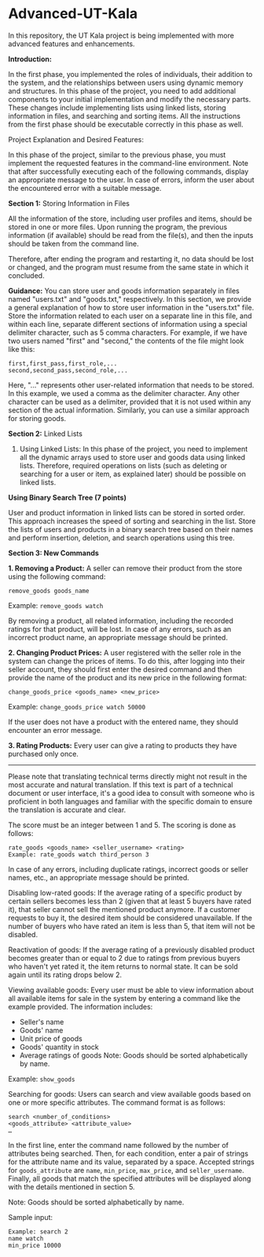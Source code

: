 # Advanced-UT-Kala
In this repository, the UT Kala project is being implemented with more advanced features and enhancements.

**Introduction:**

In the first phase, you implemented the roles of individuals, their addition to the system, and the relationships between users using dynamic memory and structures. In this phase of the project, you need to add additional components to your initial implementation and modify the necessary parts. These changes include implementing lists using linked lists, storing information in files, and searching and sorting items. All the instructions from the first phase should be executable correctly in this phase as well.

Project Explanation and Desired Features:

In this phase of the project, similar to the previous phase, you must implement the requested features in the command-line environment. Note that after successfully executing each of the following commands, display an appropriate message to the user. In case of errors, inform the user about the encountered error with a suitable message.

**Section 1:** Storing Information in Files

All the information of the store, including user profiles and items, should be stored in one or more files. Upon running the program, the previous information (if available) should be read from the file(s), and then the inputs should be taken from the command line.

Therefore, after ending the program and restarting it, no data should be lost or changed, and the program must resume from the same state in which it concluded.

**Guidance:**
You can store user and goods information separately in files named "users.txt" and "goods.txt," respectively.
In this section, we provide a general explanation of how to store user information in the "users.txt" file.
Store the information related to each user on a separate line in this file, and within each line, separate different sections of information using a special delimiter character, such as 5 comma characters. For example, if we have two users named "first" and "second," the contents of the file might look like this:
```
first,first_pass,first_role,...
second,second_pass,second_role,...
```
Here, "..." represents other user-related information that needs to be stored. In this example, we used a comma as the delimiter character. Any other character can be used as a delimiter, provided that it is not used within any section of the actual information.
Similarly, you can use a similar approach for storing goods.

**Section 2:** Linked Lists

1. Using Linked Lists:
In this phase of the project, you need to implement all the dynamic arrays used to store user and goods data using linked lists. Therefore, required operations on lists (such as deleting or searching for a user or item, as explained later) should be possible on linked lists.

**Using Binary Search Tree (7 points)**

User and product information in linked lists can be stored in sorted order. This approach increases the speed of sorting and searching in the list. Store the lists of users and products in a binary search tree based on their names and perform insertion, deletion, and search operations using this tree.

**Section 3: New Commands**

**1. Removing a Product:**
A seller can remove their product from the store using the following command:
```
remove_goods goods_name
```
Example: `remove_goods watch`

By removing a product, all related information, including the recorded ratings for that product, will be lost. In case of any errors, such as an incorrect product name, an appropriate message should be printed.

**2. Changing Product Prices:**
A user registered with the seller role in the system can change the prices of items. To do this, after logging into their seller account, they should first enter the desired command and then provide the name of the product and its new price in the following format:
```
change_goods_price <goods_name> <new_price>
```
Example: `change_goods_price watch 50000`

If the user does not have a product with the entered name, they should encounter an error message.

**3. Rating Products:**
Every user can give a rating to products they have purchased only once.

---

Please note that translating technical terms directly might not result in the most accurate and natural translation. If this text is part of a technical document or user interface, it's a good idea to consult with someone who is proficient in both languages and familiar with the specific domain to ensure the translation is accurate and clear.

The score must be an integer between 1 and 5. The scoring is done as follows:
```
rate_goods <goods_name> <seller_username> <rating>
Example: rate_goods watch third_person 3
```
In case of any errors, including duplicate ratings, incorrect goods or seller names, etc., an appropriate message should be printed.

Disabling low-rated goods:
If the average rating of a specific product by certain sellers becomes less than 2 (given that at least 5 buyers have rated it), that seller cannot sell the mentioned product anymore. If a customer requests to buy it, the desired item should be considered unavailable. If the number of buyers who have rated an item is less than 5, that item will not be disabled.

Reactivation of goods:
If the average rating of a previously disabled product becomes greater than or equal to 2 due to ratings from previous buyers who haven't yet rated it, the item returns to normal state. It can be sold again until its rating drops below 2.

Viewing available goods:
Every user must be able to view information about all available items for sale in the system by entering a command like the example provided. The information includes:
- Seller's name
- Goods' name
- Unit price of goods
- Goods' quantity in stock
- Average ratings of goods
Note: Goods should be sorted alphabetically by name.

Example: `show_goods`

Searching for goods:
Users can search and view available goods based on one or more specific attributes. The command format is as follows:
```
search <number_of_conditions>
<goods_attribute> <attribute_value>
…
```
In the first line, enter the command name followed by the number of attributes being searched. Then, for each condition, enter a pair of strings for the attribute name and its value, separated by a space. Accepted strings for `goods_attribute` are `name`, `min_price`, `max_price`, and `seller_username`. Finally, all goods that match the specified attributes will be displayed along with the details mentioned in section 5.

Note: Goods should be sorted alphabetically by name.

Sample input:
```
Example: search 2
name watch
min_price 10000
```
